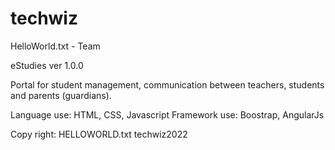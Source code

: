 # techwiz
 HelloWorld.txt - Team

 eStudies ver 1.0.0

 Portal for student management, communication between teachers, students and parents (guardians).

 Language use:
  HTML, CSS, Javascript
 Framework use:
  Boostrap, AngularJs

 Copy right: HELLOWORLD.txt techwiz2022
